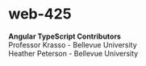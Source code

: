 # web-425 <br>
<b>Angular TypeScript
Contributors</b><br>
Professor Krasso - Bellevue University <br>
Heather Peterson - Bellevue University <br>
